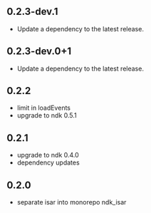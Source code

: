 ## 0.2.3-dev.1

 - Update a dependency to the latest release.

## 0.2.3-dev.0+1

 - Update a dependency to the latest release.

## 0.2.2

- limit in loadEvents
- upgrade to ndk 0.5.1

## 0.2.1

- upgrade to ndk 0.4.0
- dependency updates

## 0.2.0

- separate isar into monorepo ndk_isar
